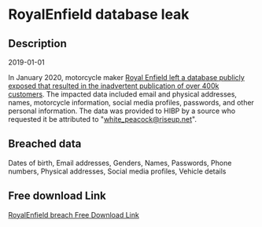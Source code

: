 # RoyalEnfield database leak

## Description

2019-01-01

In January 2020, motorcycle maker <a href="https://www.thequint.com/news/india/royal-enfield-exposed-database-containing-450000-customer-data-cyber-security-expert" target="_blank" rel="noopener">Royal Enfield left a database publicly exposed that resulted in the inadvertent publication of over 400k customers</a>. The impacted data included email and physical addresses, names, motorcycle information, social media profiles, passwords, and other personal information. The data was provided to HIBP by a source who requested it be attributed to &quot;white_peacock@riseup.net&quot;.

## Breached data

Dates of birth, Email addresses, Genders, Names, Passwords, Phone numbers, Physical addresses, Social media profiles, Vehicle details

## Free download Link

[RoyalEnfield breach Free Download Link](https://link-to.net/1229997/995.8452061652913/dynamic/?r=aHR0cHM6Ly93d3cubWVkaWFmaXJlLmNvbS92aWV3L0R0OFg1UkRRanBQU0dMVi9yb3lhbGVuZmllbGQuY29tL2ZpbGU=)